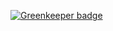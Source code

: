 

[![Greenkeeper badge](https://badges.greenkeeper.io/bangbang93/minecraft-daemon.svg)](https://greenkeeper.io/)